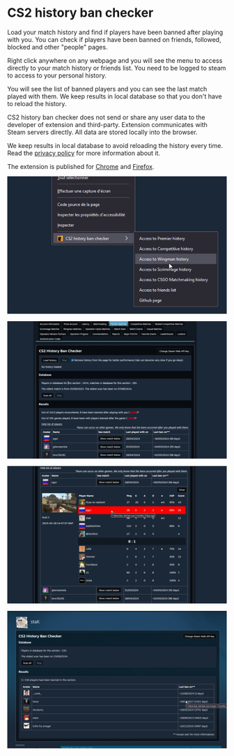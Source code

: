 # CS2 history ban checker

Load your match history and find if players have been banned after playing with you.
You can check if players have been banned on friends, followed, blocked and other "people" pages.

Right click anywhere on any webpage and you will see the menu to access directly to your match history or friends list. You need to be logged to steam to access to your personal history.

You will see the list of banned players and you can see the last match played with them. We keep results in local database so that you don't have to reload the history.

CS2 history ban checker does not send or share any user data to the developer of extension and third-party. Extension communicates with Steam servers directly. All data are stored locally into the browser.

We keep results in local database to avoid reloading the history every time.  
Read the [privacy policy](./privacy-policy.md) for more information about it.

The extension is published for [Chrome](https://chromewebstore.google.com/detail/pniajbbemhplaefaikpgfipmopopjeob) and [Firefox](https://addons.mozilla.org/fr/firefox/addon/cs2-history-ban-checker/).

![](./readme/capture3.png)

![](./readme/capture1.png)

![](./readme/capture2.png)

![](./readme/capture4.png)
